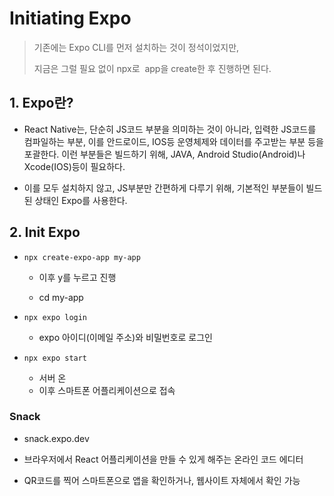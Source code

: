 # Initiating Expo

> 기존에는 Expo CLI를 먼저 설치하는 것이 정석이었지만,
> 
> 지금은 그럴 필요 없이 npx로  app을 create한 후 진행하면 된다.

## 1. Expo란?

- React Native는, 단순히 JS코드 부분을 의미하는 것이 아니라, 입력한 JS코드를 컴파일하는 부분, 이를 안드로이드, IOS등 운영체제와 데이터를 주고받는 부분 등을 포괄한다. 이런 부분들은 빌드하기 위해, JAVA, Android Studio(Android)나 Xcode(IOS)등이 필요하다.

- 이를 모두 설치하지 않고, JS부분만 간편하게 다루기 위해, 기본적인 부분들이 빌드된 상태인 Expo를 사용한다.

## 2. Init Expo

- `npx create-expo-app my-app`
  
  - 이후 y를 누르고 진행
  
  - cd my-app

- `npx expo login`
  
  - expo 아이디(이메일 주소)와 비밀번호로 로그인

- `npx expo start`
  
  - 서버 온
  - 이후 스마트폰 어플리케이션으로 접속

### Snack

- snack.expo.dev

- 브라우저에서 React 어플리케이션을 만들 수 있게 해주는 온라인 코드 에디터

- QR코드를 찍어 스마트폰으로 앱을 확인하거나, 웹사이트 자체에서 확인 가능
